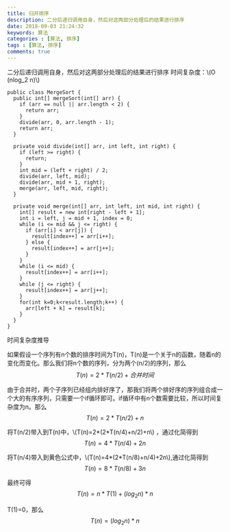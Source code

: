 ```yaml
---
title: 归并排序
description: 二分后递归调用自身，然后对这两部分处理后的结果进行排序
date: 2018-09-03 21:24:32
keywords: 算法
categories : [算法, 排序]
tags : [算法, 排序]
comments: true
---
```


<script type="text/javascript" src="http://cdn.mathjax.org/mathjax/latest/MathJax.js?config=default"></script>

二分后递归调用自身，然后对这两部分处理后的结果进行排序
时间复杂度：\\(O (nlog_2 n)\\)

```
public class MergeSort {
  public int[] mergeSort(int[] arr) {
    if (arr == null || arr.length < 2) {
      return arr;
    }
    divide(arr, 0, arr.length - 1);
    return arr;
  }

  private void divide(int[] arr, int left, int right) {
    if (left >= right) {
      return;
    }
    int mid = (left + right) / 2;
    divide(arr, left, mid);
    divide(arr, mid + 1, right);
    merge(arr, left, mid, right);
  }

  private void merge(int[] arr, int left, int mid, int right) {
    int[] result = new int[right - left + 1];
    int i = left, j = mid + 1, index = 0;
    while (i <= mid && j <= right) {
      if (arr[i] < arr[j]) {
        result[index++] = arr[i++];
      } else {
        result[index++] = arr[j++];
      }
    }
    while (i <= mid) {
      result[index++] = arr[i++];
    }
    while (j <= right) {
      result[index++] = arr[j++];
    }
    for(int k=0;k<result.length;k++) {
      arr[left + k] = result[k];
    }
  }
}
```

时间复杂度推导

如果假设一个序列有n个数的排序时间为T(n)，T(n)是一个关于n的函数，随着n的变化而变化。那么我们将n个数的序列，分为两个(n/2)的序列，那么
$$T(n)=2*T(n/2)+合并时间$$

由于合并时，两个子序列已经组内排好序了，那我们将两个排好序的序列组合成一个大的有序序列，只需要一个if循环即可。if循环中有n个数需要比较，所以时间复杂度为n。那么
$$T(n)=2*T(n/2)+n$$

将T(n/2)带入到T(n)中，\\(T(n)=2\*(2\*T(n/4)+n/2)+n\\) ，通过化简得到
$$T(n)=4*T(n/4)+2n$$

将T(n/4)带入到黄色公式中，\\(T(n)=4\*(2\*T(n/8)+n/4)+2n\\),通过化简得到
$$T(n)=8*T(n/8)+3n$$

最终可得
$$T(n)=n*T(1)+(log_2n)*n$$

T(1)=0，那么
$$T(n)=(log_2n)*n$$